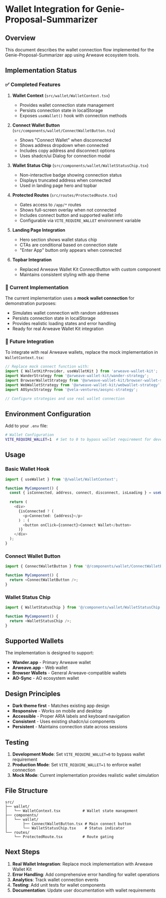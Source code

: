 # Wallet Integration for Genie-Proposal-Summarizer

## Overview

This document describes the wallet connection flow implemented for the Genie-Proposal-Summarizer app using Arweave ecosystem tools.

## Implementation Status

### ✅ Completed Features

1. **Wallet Context** (`src/wallet/WalletContext.tsx`)
   - Provides wallet connection state management
   - Persists connection state in localStorage
   - Exposes `useWallet()` hook with connection methods

2. **Connect Wallet Button** (`src/components/wallet/ConnectWalletButton.tsx`)
   - Shows "Connect Wallet" when disconnected
   - Shows address dropdown when connected
   - Includes copy address and disconnect options
   - Uses shadcn/ui Dialog for connection modal

3. **Wallet Status Chip** (`src/components/wallet/WalletStatusChip.tsx`)
   - Non-interactive badge showing connection status
   - Displays truncated address when connected
   - Used in landing page hero and topbar

4. **Protected Routes** (`src/routes/ProtectedRoute.tsx`)
   - Gates access to `/app/*` routes
   - Shows full-screen overlay when not connected
   - Includes connect button and supported wallet info
   - Configurable via `VITE_REQUIRE_WALLET` environment variable

5. **Landing Page Integration**
   - Hero section shows wallet status chip
   - CTAs are conditional based on connection state
   - "Enter App" button only appears when connected

6. **Topbar Integration**
   - Replaced Arweave Wallet Kit ConnectButton with custom component
   - Maintains consistent styling with app theme

### 🔄 Current Implementation

The current implementation uses a **mock wallet connection** for demonstration purposes:

- Simulates wallet connection with random addresses
- Persists connection state in localStorage
- Provides realistic loading states and error handling
- Ready for real Arweave Wallet Kit integration

### 🚀 Future Integration

To integrate with real Arweave wallets, replace the mock implementation in `WalletContext.tsx`:

```typescript
// Replace mock connect function with:
import { WalletKitProvider, useWalletKit } from 'arweave-wallet-kit';
import WanderStrategy from '@arweave-wallet-kit/wander-strategy';
import BrowserWalletStrategy from '@arweave-wallet-kit/browser-wallet-strategy';
import WebWalletStrategy from '@arweave-wallet-kit/webwallet-strategy';
import AOSyncStrategy from '@vela-ventures/aosync-strategy';

// Configure strategies and use real wallet connection
```

## Environment Configuration

Add to your `.env` file:

```bash
# Wallet Configuration
VITE_REQUIRE_WALLET=1  # Set to 0 to bypass wallet requirement for development
```

## Usage

### Basic Wallet Hook

```typescript
import { useWallet } from '@/wallet/WalletContext';

function MyComponent() {
  const { isConnected, address, connect, disconnect, isLoading } = useWallet();
  
  return (
    <div>
      {isConnected ? (
        <p>Connected: {address}</p>
      ) : (
        <button onClick={connect}>Connect Wallet</button>
      )}
    </div>
  );
}
```

### Connect Wallet Button

```typescript
import { ConnectWalletButton } from '@/components/wallet/ConnectWalletButton';

function MyComponent() {
  return <ConnectWalletButton />;
}
```

### Wallet Status Chip

```typescript
import { WalletStatusChip } from '@/components/wallet/WalletStatusChip';

function MyComponent() {
  return <WalletStatusChip />;
}
```

## Supported Wallets

The implementation is designed to support:

- **Wander.app** - Primary Arweave wallet
- **Arweave.app** - Web wallet
- **Browser Wallets** - General Arweave-compatible wallets
- **AO-Sync** - AO ecosystem wallet

## Design Principles

- **Dark theme first** - Matches existing app design
- **Responsive** - Works on mobile and desktop
- **Accessible** - Proper ARIA labels and keyboard navigation
- **Consistent** - Uses existing shadcn/ui components
- **Persistent** - Maintains connection state across sessions

## Testing

1. **Development Mode**: Set `VITE_REQUIRE_WALLET=0` to bypass wallet requirement
2. **Production Mode**: Set `VITE_REQUIRE_WALLET=1` to enforce wallet connection
3. **Mock Mode**: Current implementation provides realistic wallet simulation

## File Structure

```
src/
├── wallet/
│   └── WalletContext.tsx          # Wallet state management
├── components/
│   └── wallet/
│       ├── ConnectWalletButton.tsx # Main connect button
│       └── WalletStatusChip.tsx    # Status indicator
└── routes/
    └── ProtectedRoute.tsx         # Route gating
```

## Next Steps

1. **Real Wallet Integration**: Replace mock implementation with Arweave Wallet Kit
2. **Error Handling**: Add comprehensive error handling for wallet operations
3. **Analytics**: Track wallet connection events
4. **Testing**: Add unit tests for wallet components
5. **Documentation**: Update user documentation with wallet requirements
